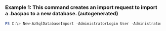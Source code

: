 ### Example 1: This command creates an import request to import a .bacpac to a new database. (autogenerated)
```powershell
PS C:\> New-AzSqlDatabaseImport -AdministratorLogin User -AdministratorLoginPassword $SecureString -DatabaseMaxSizeBytes 5000000 -DatabaseName Database01 -Edition None -ResourceGroupName RG01 -ServerName Server01 -ServiceObjectiveName S0 -StorageKey StorageKey01 -StorageKeyType StorageAccessKey -StorageUri http://account01.blob.core.contoso.net/bacpacs/database01.bacpac
```


